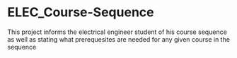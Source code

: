 # ELEC_Course-Sequence

This project informs the electrical engineer student of his course sequence 
as well as stating what prerequesites are needed for any given course in the sequence
